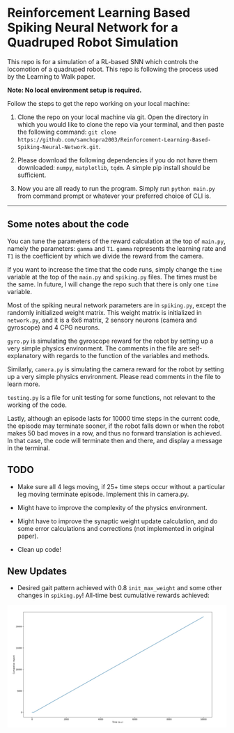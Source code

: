 # Reinforcement Learning Based Spiking Neural Network for a Quadruped Robot Simulation

This repo is for a simulation of a RL-based SNN which controls the locomotion of a quadruped robot. This repo is following the process used by the Learning to Walk paper.

**Note: No local environment setup is required.**

Follow the steps to get the repo working on your local machine:

1. Clone the repo on your local machine via git. Open the directory in which you would like to clone the repo via your terminal, and then paste the following command: `git clone https://github.com/samchopra2003/Reinforcement-Learning-Based-Spiking-Neural-Network.git`.

2. Please download the following dependencies if you do not have them downloaded: `numpy`, `matplotlib`, `tqdm`. A simple pip install should be sufficient.

3. Now you are all ready to run the program. Simply run `python main.py` from command prompt or whatever your preferred choice of CLI is.

---

## Some notes about the code

You can tune the parameters of the reward calculation at the top of `main.py`, namely the parameters: `gamma` and `T1`. `gamma` represents the learning rate and `T1` is the coefficient by which we divide the reward from the camera.

If you want to increase the time that the code runs, simply change the `time` variable at the top of the `main.py` and `spiking.py` files. The times must be the same. In future, I will change the repo such that there is only one `time` variable.

Most of the spiking neural network parameters are in `spiking.py`, except the randomly initialized weight matrix. This weight matrix is initialized in `network.py`, and it is a 6x6 matrix, 2 sensory neurons (camera and gyroscope) and 4 CPG neurons. 

`gyro.py` is simulating the gyroscope reward for the robot by setting up a very simple physics environment. The comments in the file are self-explanatory with regards to the function of the variables and methods.

Similarly, `camera.py` is simulating the camera reward for the robot by setting up a very simple physics environment. Please read comments in the file to learn more.

`testing.py` is a file for unit testing for some functions, not relevant to the working of the code.

Lastly, although an episode lasts for 10000 time steps in the current code, the episode may terminate sooner, if the robot falls down or when the robot makes 50 bad moves in a row, and thus no forward translation is achieved. In that case, the code will terminate then and there, and display a message in the terminal.

## TODO

- Make sure all 4 legs moving, if 25+ time steps occur without a particular leg moving terminate episode. Implement this in camera.py.

- Might have to improve the complexity of the physics environment.

- Might have to improve the synaptic weight update calculation, and do some error calculations and corrections (not implemented in original paper).

- Clean up code!

## New Updates

- Desired gait pattern achieved with 0.8 `init_max_weight` and some other changes in `spiking.py`! All-time best cumulative rewards achieved:

![Best Cumu Reward Plot](best_cumu_reward.jpg)